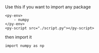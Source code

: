 Use this if you want to import any package

```
<py-env>
    - numpy
</py-env>
<py-script src="./script.py"></py-script>
```

then import it

```
import numpy as np
```
